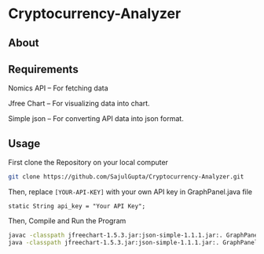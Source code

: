 # Cryptocurrency-Analyzer
## About


## Requirements
Nomics API – For fetching data

Jfree Chart – For visualizing data into chart.

Simple json – For converting API data into json format.

## Usage
First clone the Repository on your local computer
```bash
git clone https://github.com/SajulGupta/Cryptocurrency-Analyzer.git

```
Then, replace `[YOUR-API-KEY]` with your own API key in GraphPanel.java file
```text
static String api_key = "Your API Key";
```
Then, Compile and Run the Program
```bash
javac -classpath jfreechart-1.5.3.jar:json-simple-1.1.1.jar:. GraphPanel.java >/dev/null 2>&1
java -classpath jfreechart-1.5.3.jar:json-simple-1.1.1.jar:. GraphPanel

```
